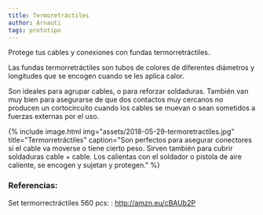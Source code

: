 ```yaml
---
title: Termoretráctiles
author: Arnauti
tags: prototipo
---
```


Protege tus cables y conexiones con fundas termorretráctiles.

Las fundas termorretráctiles son tubos de colores de diferentes diámetros y longitudes que se encogen cuando se les aplica calor.

Son ideales para agrupar cables, o para reforzar soldaduras. También van muy bien para asegurarse de que dos contactos muy cercanos no producen un cortocircuito cuando los cables se muevan o sean sometidos a fuerzas externas por el uso.


{% include image.html
  img="assets/2018-05-29-termoretractiles.jpg"
  title="Termorretráctiles"
  caption="Son perfectos para asegurar conectores si el cable va moverse o tiene cierto peso. Sirven también para cubrir soldaduras cable + cable. Los calientas con el soldador o pistola de aire caliente, se encogen y sujetan y protegen."
 %}

 ### Referencias:
 Set termorrectráctiles 560 pcs:
 : <http://amzn.eu/cBAUb2P>

 
